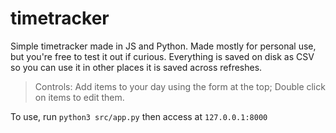 # timetracker
Simple timetracker made in JS and Python. Made mostly for personal use, but you're free to test it out if curious. Everything is saved on disk as CSV so you can use it in other places it is saved across refreshes.

> Controls: Add items to your day using the form at the top; Double click on items to edit them.

To use, run `python3 src/app.py` then access at `127.0.0.1:8000`
